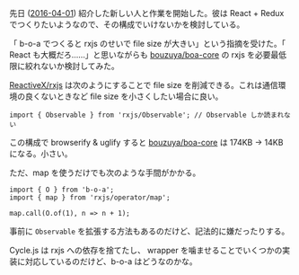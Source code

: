 先日 ([2016-04-01][]) 紹介した新しい人と作業を開始した。彼は React + Redux でつくりたいようなので、その構成でいけないかを検討している。

「 b-o-a でつくると rxjs のせいで file size が大きい」という指摘を受けた。「 React も大概だろ……」と思いながらも [bouzuya/boa-core][] の rxjs を必要最低限に絞れないか検討してみた。

[ReactiveX/rxjs][] は次のようにすることで file size を削減できる。これは通信環境の良くないときなど file size を小さくしたい場合に良い。

```
import { Observable } from 'rxjs/Observable'; // Observable しか読まれない
```

この構成で browserify & uglify すると [bouzuya/boa-core][] は 174KB → 14KB になる。小さい。

ただ、map を使うだけでも次のような手間がかかる。

```
import { O } from 'b-o-a';
import { map } from 'rxjs/operator/map';

map.call(O.of(1), n => n + 1);
```

事前に `Observable` を拡張する方法もあるのだけど、記法的に嫌だったりする。

Cycle.js は rxjs への依存を捨てたし、 wrapper を噛ませることでいくつかの実装に対応しているのだけど、b-o-a はどうなのかな。

[2016-04-01]: http://blog.bouzuya.net/2016/04/01/
[ReactiveX/rxjs]: https://github.com/ReactiveX/rxjs
[bouzuya/boa-core]: https://github.com/bouzuya/boa-core
